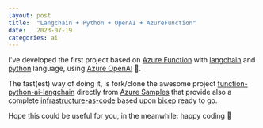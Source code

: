 ```yaml
---
layout: post
title:  "Langchain + Python + OpenAI + AzureFunction"
date:   2023-07-19
categories: ai
---
```


I've developed the first project based on [Azure Function] with [langchain] and [python] language, using [Azure OpenAI] 🥳. 

The fast(est) way of doing it, is fork/clone the awesome project [function-python-ai-langchain][prj] directly from [Azure Samples] that provide also a complete [infrastructure-as-code] based upon [bicep] ready to go.

Hope this could be useful for you, in the meanwhile: happy coding 👋

[prj]: https://github.com/Azure-Samples/function-python-ai-langchain
[Azure Samples]: https://github.com/Azure-Samples
[Azure Function]: https://azure.microsoft.com/en-us/services/functions/
[langchain]: https://www.langchain.com/
[python]: https://www.python.org/
[Azure OpenAI]: https://azure.microsoft.com/en-us/products/ai-services/openai-service
[bicep]: https://docs.microsoft.com/en-us/azure/azure-resource-manager/bicep/overview
[infrastructure-as-code]: https://docs.microsoft.com/en-us/azure/devops/learn/what-is-infrastructure-as-code